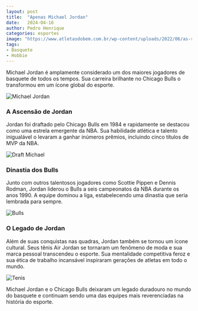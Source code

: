 ```yaml
---
layout: post
title:  "Apenas Michael Jordan"
date:   2024-04-16
author: Pedro Henrique
categories: esportes
image: "https://www.atletasdobem.com.br/wp-content/uploads/2022/06/as-regras-do-basquete.1200x800.jpg"
tags:
- Basquete
- Hobbie
---
```



Michael Jordan é amplamente considerado um dos maiores jogadores de basquete de todos os tempos. Sua carreira brilhante no Chicago Bulls o transformou em um ícone global do esporte.

![Michael Jordan](https://laparola.com.br/wp-content/uploads/2017/06/michael-jordan.jpg)
### A Ascensão de Jordan

Jordan foi draftado pelo Chicago Bulls em 1984 e rapidamente se destacou como uma estrela emergente da NBA. Sua habilidade atlética e talento inigualável o levaram a ganhar inúmeros prêmios, incluindo cinco títulos de MVP da NBA.


![Draft Michael](https://staticg.sportskeeda.com/editor/2023/09/481b6-16945323481976-1920.jpg)
### Dinastia dos Bulls

Junto com outros talentosos jogadores como Scottie Pippen e Dennis Rodman, Jordan liderou o Bulls a seis campeonatos da NBA durante os anos 1990. A equipe dominou a liga, estabelecendo uma dinastia que seria lembrada para sempre.

![Bulls](https://www.tailgatezone.com.br/wp-content/uploads/2021/12/BANNER-chicago-bulls-1995-96.jpg)
### O Legado de Jordan

Além de suas conquistas nas quadras, Jordan também se tornou um ícone cultural. Seus tênis Air Jordan se tornaram um fenômeno de moda e sua marca pessoal transcendeu o esporte. Sua mentalidade competitiva feroz e sua ética de trabalho incansável inspiraram gerações de atletas em todo o mundo.

![Tenis](https://static.glamurama.uol.com.br/2020/05/airjordansmichaelj.jpg)

Michael Jordan e o Chicago Bulls deixaram um legado duradouro no mundo do basquete e continuam sendo uma das equipes mais reverenciadas na história do esporte.

